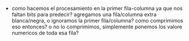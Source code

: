 - como hacemos el procesamiento en la primer fila-columna ya que nos faltan bits para predecir?
    agregamos una fila/columna extra blanca/negra, o ignoramos la primer fila/columna? 
    como comprimimos eso entonces? o no lo comprimimos, simplemente ponemos los valore numericos de toda esa fila?
